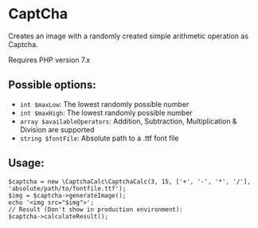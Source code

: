 # CaptCha
Creates an image with a randomly created simple arithmetic operation as Captcha.

Requires PHP version 7.x

## Possible options:
- `int $maxLow`: The lowest randomly possible number
- `int $maxHigh`: The lowest randomly possible number
- `array $availableOperators`: Addition, Subtraction, Multiplication & Division are supported
- `string $fontFile`: Absolute path to a .ttf font file

## Usage:
    $captcha = new \CaptchaCalc\CaptchaCalc(3, 15, ['+', '-', '*', '/'], 'absolute/path/to/fontfile.ttf');
    $img = $captcha->generateImage();
    echo '<img src="$img">';
    // Result (Don't show in production environment):
    $captcha->calculateResult();
